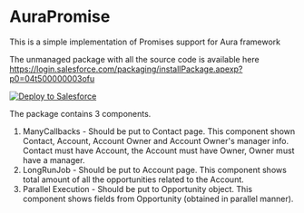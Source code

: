 # AuraPromise
This is a simple implementation of Promises support for Aura framework

The unmanaged package with all the source code is available here https://login.salesforce.com/packaging/installPackage.apexp?p0=04t500000003ofu

<a href="https://githubsfdeploy.herokuapp.com?owner=financialforcedev&repo=apex-mdapi">
  <img alt="Deploy to Salesforce"
       src="https://raw.githubusercontent.com/afawcett/githubsfdeploy/master/src/main/webapp/resources/img/deploy.png">
</a>

The package contains 3 components.

1. ManyCallbacks - Should be put to Contact page. This component shown Contact, Account, Account Owner and Account Owner's manager info. Contact must have Account, the Account must have Owner, Owner must have a manager.
2. LongRunJob - Should be put to Account page. This component shows total amount of all the opportunities related to the Account.
3. Parallel Execution - Should be put to Opportunity object. This component shows fields from Opportunity (obtained in parallel manner).
